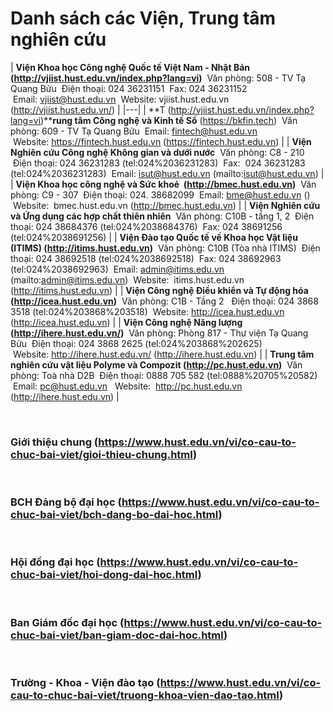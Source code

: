 # Danh sách các Viện, Trung tâm nghiên cứu
| **Viện Khoa học Công nghệ Quốc tế Việt Nam - Nhật Bản (http://vjiist.hust.edu.vn/index.php?lang=vi)**
 Văn phòng: 508 - TV Tạ Quang Bửu
 Điện thoại: 024 36231151
 Fax: 024 36231152
 Email: vjiist@hust.edu.vn
 Website: vjiist.hust.edu.vn (http://vjiist.hust.edu.vn/) |
|---|
| **T (http://vjiist.hust.edu.vn/index.php?lang=vi)****rung tâm Công nghệ và Kinh tế Số** (https://bkfin.tech)
 Văn phòng: 609 - TV Tạ Quang Bửu
 Email: fintech@hust.edu.vn 
 Website: https://fintech.hust.edu.vn (https://fintech.hust.edu.vn) |
| **Viện Nghiên cứu Công nghệ Không gian và dưới nước**
 Văn phòng: C8 - 210
 Điện thoại: 024 36231283 (tel:024%2036231283)
 Fax:  024 36231283 (tel:024%2036231283)
 Email: isut@hust.edu.vn (mailto:isut@hust.edu.vn) |
| **Viện Khoa học công nghệ và Sức khoẻ  (http://bmec.hust.edu.vn)**
 Văn phòng: C9 - 307
 Điện thoại: 024. 38682099
 Email: bme@hust.edu.vn () 
 Website:  bmec.hust.edu.vn (http://bmec.hust.edu.vn) |
| **Viện Nghiên cứu và Ứng dụng các hợp chất thiên nhiên**
 Văn phòng: C10B - tầng 1, 2
 Điện thoại: 024 38684376 (tel:024%2038684376)
 Fax: 024 38691256 (tel:024%2038691256) |
| **Viện Đào tạo Quốc tế về Khoa học Vật liệu (ITIMS) (http://itims.hust.edu.vn)**
 Văn phòng: C10B (Tòa nhà ITIMS)
 Điện thoại: 024 38692518 (tel:024%2038692518)
 Fax: 024 38692963 (tel:024%2038692963)
 Email: admin@itims.edu.vn (mailto:admin@itims.edu.vn)
 Website:  itims.hust.edu.vn (http://itims.hust.edu.vn) |
| **Viện Công nghệ Điều khiển và Tự động hóa (http://icea.hust.edu.vn)**
 Văn phòng: C1B - Tầng 2 
 Điện thoại: 024 3868 3518 (tel:024%203868%203518)
 Website: http://icea.hust.edu.vn (http://icea.hust.edu.vn) |
| **Viện Công nghệ Năng lượng  (http://ihere.hust.edu.vn/)**
 Văn phòng: Phòng 817 - Thư viện Tạ Quang Bửu
 Điện thoại: 024 3868 2625 (tel:024%203868%202625)
 Website: http://ihere.hust.edu.vn/ (http://ihere.hust.edu.vn) |
| **Trung tâm nghiên cứu vật liệu Polyme và Compozit (http://pc.hust.edu.vn)**
 Văn phòng: Toà nhà D2B 
 Điện thoại: 0888 705 582 (tel:0888%20705%20582)
 Email: pc@hust.edu.vn 
 Website:  http://pc.hust.edu.vn (http://ihere.hust.edu.vn) |

 <h3>Giới thiệu chung (https://www.hust.edu.vn/vi/co-cau-to-chuc-bai-viet/gioi-thieu-chung.html)</h3>
 <h3>BCH Đảng bộ đại học (https://www.hust.edu.vn/vi/co-cau-to-chuc-bai-viet/bch-dang-bo-dai-hoc.html)</h3>
 <h3>Hội đồng đại học (https://www.hust.edu.vn/vi/co-cau-to-chuc-bai-viet/hoi-dong-dai-hoc.html)</h3>
 <h3>Ban Giám đốc đại học (https://www.hust.edu.vn/vi/co-cau-to-chuc-bai-viet/ban-giam-doc-dai-hoc.html)</h3>
 <h3>Trường - Khoa - Viện đào tạo (https://www.hust.edu.vn/vi/co-cau-to-chuc-bai-viet/truong-khoa-vien-dao-tao.html)</h3>